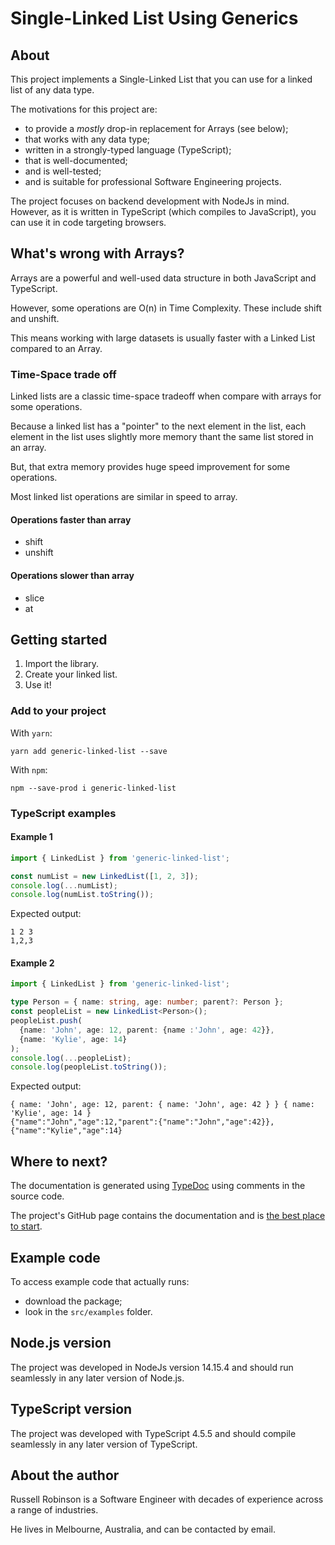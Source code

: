 # Single-Linked List Using Generics

## About
This project implements a Single-Linked List that you can use for a linked list of any data type.

The motivations for this project are:

- to provide a _mostly_ drop-in replacement for Arrays (see below);
- that works with any data type;
- written in a strongly-typed language (TypeScript);
- that is well-documented;
- and is well-tested;
- and is suitable for professional Software Engineering projects.

The project focuses on backend development with NodeJs in mind.  However, as it is written
in TypeScript (which compiles to JavaScript), you can use it in code targeting browsers.

## What's wrong with Arrays?

Arrays are a powerful and well-used data structure in both JavaScript and TypeScript.

However, some operations are O(n) in Time Complexity.  These include shift and unshift.

This means working with large datasets is usually faster with a Linked List compared to an Array.

### Time-Space trade off

Linked lists are a classic time-space tradeoff when compare with arrays
for some operations.

Because a linked list has a "pointer" to the next element in the list,
each element in the list uses slightly more memory thant the same list stored in an array.

But, that extra memory provides huge speed improvement for some
operations.

Most linked list operations are similar in speed to array.

#### Operations faster than array
* shift
* unshift

#### Operations slower than array
* slice
* at

## Getting started
1. Import the library.
2. Create your linked list.
3. Use it!

### Add to your project

With `yarn`:
```shell
yarn add generic-linked-list --save
```

With `npm`:
```shell
npm --save-prod i generic-linked-list
```

### TypeScript examples 

#### Example 1
```typescript
import { LinkedList } from 'generic-linked-list';

const numList = new LinkedList([1, 2, 3]);
console.log(...numList);
console.log(numList.toString());
```
Expected output:
```
1 2 3
1,2,3
```

#### Example 2
```typescript
import { LinkedList } from 'generic-linked-list';

type Person = { name: string, age: number; parent?: Person };
const peopleList = new LinkedList<Person>();
peopleList.push(
  {name: 'John', age: 12, parent: {name :'John', age: 42}},
  {name: 'Kylie', age: 14}
);
console.log(...peopleList);
console.log(peopleList.toString());
```

Expected output:
```
{ name: 'John', age: 12, parent: { name: 'John', age: 42 } } { name: 'Kylie', age: 14 }
{"name":"John","age":12,"parent":{"name":"John","age":42}},{"name":"Kylie","age":14}
```

## Where to next?

The documentation is generated using [TypeDoc](https://www.npmjs.com/package/typedoc) using
comments in the source code.

The project's GitHub page contains the documentation and is [the best place to start](https://russellrobinson.github.io/generic-linked-list/classes/linked_list.LinkedList.html).

## Example code
To access example code that actually runs:

- download the package;
- look in the `src/examples` folder.

## Node.js version
The project was developed in NodeJs version 14.15.4 and should run seamlessly in any later
version of Node.js.

## TypeScript version
The project was developed with TypeScript 4.5.5 and should compile seamlessly in any later
version of TypeScript.

## About the author
Russell Robinson is a Software Engineer with decades of experience across a range of industries.

He lives in Melbourne, Australia, and can be contacted by email.

